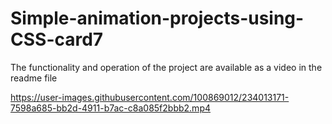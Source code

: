 # Simple-animation-projects-using-CSS-card7
The functionality and operation of the project are available as a video in the readme file


https://user-images.githubusercontent.com/100869012/234013171-7598a685-bb2d-4911-b7ac-c8a085f2bbb2.mp4

